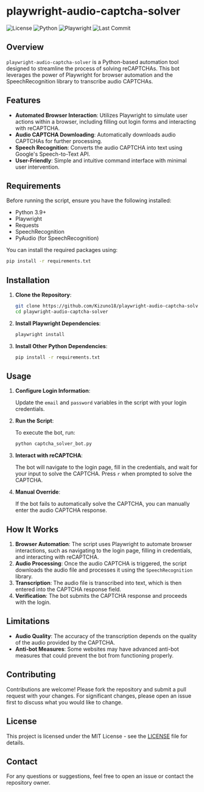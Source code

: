 
# playwright-audio-captcha-solver

![License](https://img.shields.io/badge/license-MIT-blue.svg)
![Python](https://img.shields.io/badge/python-3.9%2B-green)
![Playwright](https://img.shields.io/badge/Playwright-1.17.0-brightgreen)
![Last Commit](https://img.shields.io/github/last-commit/Kizuno18/playwright-audio-captcha-solver)

## Overview

`playwright-audio-captcha-solver` is a Python-based automation tool designed to streamline the process of solving reCAPTCHAs. This bot leverages the power of Playwright for browser automation and the SpeechRecognition library to transcribe audio CAPTCHAs.

## Features

- **Automated Browser Interaction**: Utilizes Playwright to simulate user actions within a browser, including filling out login forms and interacting with reCAPTCHA.
- **Audio CAPTCHA Downloading**: Automatically downloads audio CAPTCHAs for further processing.
- **Speech Recognition**: Converts the audio CAPTCHA into text using Google's Speech-to-Text API.
- **User-Friendly**: Simple and intuitive command interface with minimal user intervention.

## Requirements

Before running the script, ensure you have the following installed:

- Python 3.9+
- Playwright
- Requests
- SpeechRecognition
- PyAudio (for SpeechRecognition)

You can install the required packages using:

```bash
pip install -r requirements.txt
```

## Installation

1. **Clone the Repository**:

   ```bash
   git clone https://github.com/Kizuno18/playwright-audio-captcha-solver.git
   cd playwright-audio-captcha-solver
   ```

2. **Install Playwright Dependencies**:

   ```bash
   playwright install
   ```

3. **Install Other Python Dependencies**:

   ```bash
   pip install -r requirements.txt
   ```

## Usage

1. **Configure Login Information**:

   Update the `email` and `password` variables in the script with your login credentials.

2. **Run the Script**:

   To execute the bot, run:

   ```bash
   python captcha_solver_bot.py
   ```

3. **Interact with reCAPTCHA**:

   The bot will navigate to the login page, fill in the credentials, and wait for your input to solve the CAPTCHA. Press `r` when prompted to solve the CAPTCHA.

4. **Manual Override**:

   If the bot fails to automatically solve the CAPTCHA, you can manually enter the audio CAPTCHA response.

## How It Works

1. **Browser Automation**: The script uses Playwright to automate browser interactions, such as navigating to the login page, filling in credentials, and interacting with reCAPTCHA.
2. **Audio Processing**: Once the audio CAPTCHA is triggered, the script downloads the audio file and processes it using the `SpeechRecognition` library.
3. **Transcription**: The audio file is transcribed into text, which is then entered into the CAPTCHA response field.
4. **Verification**: The bot submits the CAPTCHA response and proceeds with the login.

## Limitations

- **Audio Quality**: The accuracy of the transcription depends on the quality of the audio provided by the CAPTCHA.
- **Anti-bot Measures**: Some websites may have advanced anti-bot measures that could prevent the bot from functioning properly.

## Contributing

Contributions are welcome! Please fork the repository and submit a pull request with your changes. For significant changes, please open an issue first to discuss what you would like to change.

## License

This project is licensed under the MIT License - see the [LICENSE](LICENSE) file for details.

## Contact

For any questions or suggestions, feel free to open an issue or contact the repository owner.
